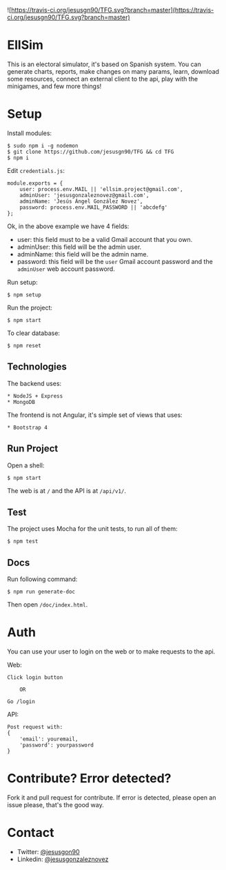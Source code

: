 ![https://travis-ci.org/jesusgn90/TFG.svg?branch=master](https://travis-ci.org/jesusgn90/TFG.svg?branch=master)

# EllSim 

This is an electoral simulator, it's based on Spanish system. You can generate charts, reports, make changes on many params, learn, download some resources, connect an external client to the api, play with the minigames, and few more things!

# Setup

Install modules:

    $ sudo npm i -g nodemon
    $ git clone https://github.com/jesusgn90/TFG && cd TFG
    $ npm i

Edit `credentials.js`:

    module.exports = {
        user: process.env.MAIL || 'ellsim.project@gmail.com',
        adminUser: 'jesusgonzaleznovez@gmail.com',
        adminName: 'Jesús Ángel González Novez',
        password: process.env.MAIL_PASSWORD || 'abcdefg'
    };

Ok, in the above example we have 4 fields:

- user: this field must to be a valid Gmail account that you own.
- adminUser: this field will be the admin user.
- adminName: this field will be the admin name.
- password: this field will be the `user` Gmail account password and the `adminUser` web account password.

Run setup:

    $ npm setup

Run the project:

    $ npm start

To clear database:

    $ npm reset

## Technologies

The backend uses:

    * NodeJS + Express
    * MongoDB

The frontend is not Angular, it's simple set of views that uses:

    * Bootstrap 4

## Run Project

Open a shell:

    $ npm start

The web is at `/` and the API is at `/api/v1/`.

## Test

The project uses Mocha for the unit tests, to run all of them:

    $ npm test


## Docs

Run following command: 

    $ npm run generate-doc    

Then open `/doc/index.html`.
        
 
# Auth   
   
You can use your user to login on the web or to make requests to the api. 

Web:

    Click login button
    
        OR
    
    Go /login

API:

    Post request with:
    {
        'email': youremail,
        'password': yourpassword
    }

# Contribute? Error detected? 

Fork it and pull request for contribute. If error is detected, please open an issue please, that's the good way.

# Contact

* Twitter: [@jesusgon90](https://twitter.com/jesusgon90)
* Linkedin: [@jesusgonzaleznovez](https://www.linkedin.com/in/jesusgonzaleznovez)
